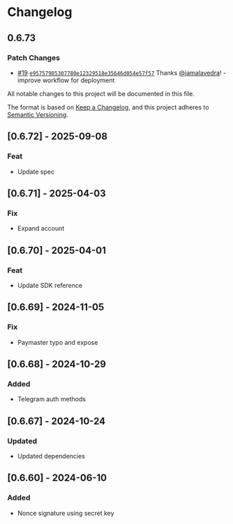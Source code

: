 # Changelog

## 0.6.73

### Patch Changes

- [#19](https://github.com/openfort-xyz/openfort-node/pull/19) [`e95757985307780e12329518e35646d054e57f57`](https://github.com/openfort-xyz/openfort-node/commit/e95757985307780e12329518e35646d054e57f57) Thanks [@jamalavedra](https://github.com/jamalavedra)! - improve workflow for deployment

All notable changes to this project will be documented in this file.

The format is based on [Keep a Changelog](https://keepachangelog.com/en/1.1.0/),
and this project adheres to [Semantic Versioning](https://semver.org/spec/v2.0.0.html).

## [0.6.72] - 2025-09-08

### Feat

- Update spec

## [0.6.71] - 2025-04-03

### Fix

- Expand account

## [0.6.70] - 2025-04-01

### Feat

- Update SDK reference

## [0.6.69] - 2024-11-05

### Fix

- Paymaster typo and expose

## [0.6.68] - 2024-10-29

### Added

- Telegram auth methods

## [0.6.67] - 2024-10-24

### Updated

- Updated dependencies

## [0.6.60] - 2024-06-10

### Added

- Nonce signature using secret key
